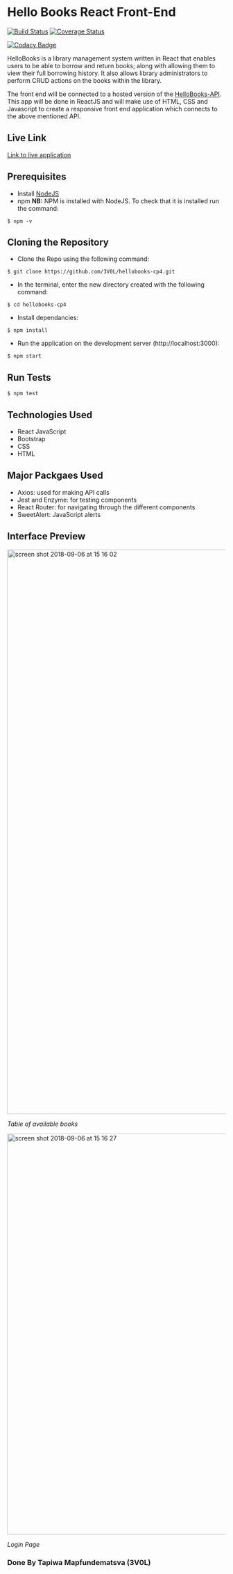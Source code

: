 # Hello Books React Front-End
[![Build Status](https://travis-ci.org/3V0L/hellobooks-cp4.svg?branch=develop)](https://travis-ci.org/3V0L/hellobooks-cp4) [![Coverage Status](https://coveralls.io/repos/github/3V0L/hellobooks-cp4/badge.svg?branch=develop)](https://coveralls.io/github/3V0L/hellobooks-cp4?branch=develop)

[![Codacy Badge](https://api.codacy.com/project/badge/Grade/e02a75673a3b4a1eb187e5aa067e894e)](https://app.codacy.com/app/3V0L/hellobooks-cp4?utm_source=github.com&utm_medium=referral&utm_content=3V0L/hellobooks-cp4&utm_campaign=Badge_Grade_Dashboard)

HelloBooks is a library management system written in React that enables users to be able to borrow and return books; along with allowing them to view their full borrowing history. It also allows library administrators to perform CRUD actions on the books within the library.

The front end will be connected to a hosted version of the [HelloBooks-API](https://github.com/3V0L/hellobooks_api). This app will be done in ReactJS and will make use of HTML, CSS and Javascript to create a responsive front end application which connects to the above mentioned API.

## Live Link
[Link to live application](https://hellobooks-cp4.herokuapp.com/auth-register)

## Prerequisites
- Install [NodeJS](https://nodejs.org/en/)
- npm **NB:** NPM is installed with NodeJS. To check that it is installed run the command:
```
$ npm -v
```

## Cloning the Repository
- Clone the Repo using the following command:
```
$ git clone https://github.com/3V0L/hellobooks-cp4.git
```
- In the terminal, enter the new directory created with the following command:
```
$ cd hellobooks-cp4
```
- Install dependancies:
```
$ npm install
```
- Run the application on the development server (http://localhost:3000):
```
$ npm start
```

## Run Tests
```
$ npm test
```
 ## Technologies Used
 - React JavaScript
 - Bootstrap
 - CSS
 - HTML

## Major Packgaes Used
 - Axios: used for making API calls
 - Jest and Enzyme: for testing components
 - React Router: for navigating through the different components
 - SweetAlert: JavaScript alerts

## Interface Preview
<img width="1298" alt="screen shot 2018-09-06 at 15 16 02" src="https://user-images.githubusercontent.com/33119403/45163039-09d8a980-b1f8-11e8-9e9f-de4e82bcaf69.png">

_Table of available books_

<img width="922" alt="screen shot 2018-09-06 at 15 16 27" src="https://user-images.githubusercontent.com/33119403/45163040-09d8a980-b1f8-11e8-87a5-364378817f0b.png">

_Login Page_

### Done By Tapiwa Mapfundematsva (3V0L)
